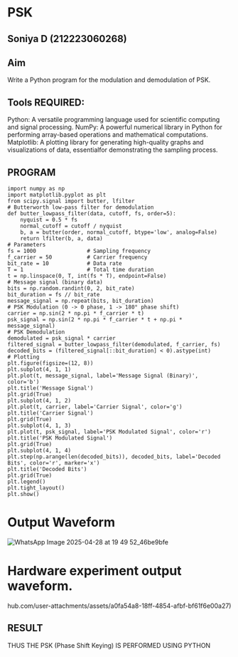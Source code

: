 # PSK
## Soniya D (212223060268)
## Aim
Write a Python program for the modulation and demodulation of PSK.

## Tools REQUIRED:
Python: A versatile programming language used for scientific computing and signal processing.
NumPy: A powerful numerical library in Python for performing array-based operations and mathematical computations.
Matplotlib: A plotting library for generating high-quality graphs and visualizations of data, essentialfor demonstrating the sampling process.

## PROGRAM
```
import numpy as np
import matplotlib.pyplot as plt
from scipy.signal import butter, lfilter
# Butterworth low-pass filter for demodulation
def butter_lowpass_filter(data, cutoff, fs, order=5):
    nyquist = 0.5 * fs
    normal_cutoff = cutoff / nyquist
    b, a = butter(order, normal_cutoff, btype='low', analog=False)
    return lfilter(b, a, data)
# Parameters
fs = 1000                # Sampling frequency
f_carrier = 50           # Carrier frequency
bit_rate = 10            # Data rate
T = 1                    # Total time duration
t = np.linspace(0, T, int(fs * T), endpoint=False)
# Message signal (binary data)
bits = np.random.randint(0, 2, bit_rate)
bit_duration = fs // bit_rate
message_signal = np.repeat(bits, bit_duration)
# PSK Modulation (0 -> 0 phase, 1 -> 180° phase shift)
carrier = np.sin(2 * np.pi * f_carrier * t)
psk_signal = np.sin(2 * np.pi * f_carrier * t + np.pi * message_signal)
# PSK Demodulation
demodulated = psk_signal * carrier
filtered_signal = butter_lowpass_filter(demodulated, f_carrier, fs)
decoded_bits = (filtered_signal[::bit_duration] < 0).astype(int)
# Plotting
plt.figure(figsize=(12, 8))
plt.subplot(4, 1, 1)
plt.plot(t, message_signal, label='Message Signal (Binary)', color='b')
plt.title('Message Signal')
plt.grid(True)
plt.subplot(4, 1, 2)
plt.plot(t, carrier, label='Carrier Signal', color='g')
plt.title('Carrier Signal')
plt.grid(True)
plt.subplot(4, 1, 3)
plt.plot(t, psk_signal, label='PSK Modulated Signal', color='r')
plt.title('PSK Modulated Signal')
plt.grid(True)
plt.subplot(4, 1, 4)
plt.step(np.arange(len(decoded_bits)), decoded_bits, label='Decoded Bits', color='r', marker='x')
plt.title('Decoded Bits')
plt.grid(True)
plt.legend()
plt.tight_layout()
plt.show()
```

# Output Waveform
![WhatsApp Image 2025-04-28 at 19 49 52_46be9bfe](https://github.com/user-attachments/assets/ab3ba033-1037-48c7-b393-cd78406377e4)
# Hardware experiment output waveform.

hub.com/user-attachments/assets/a0fa54a8-18ff-4854-afbf-bf61f6e00a27)
## RESULT
  THUS THE PSK (Phase Shift Keying) IS PERFORMED USING PYTHON

